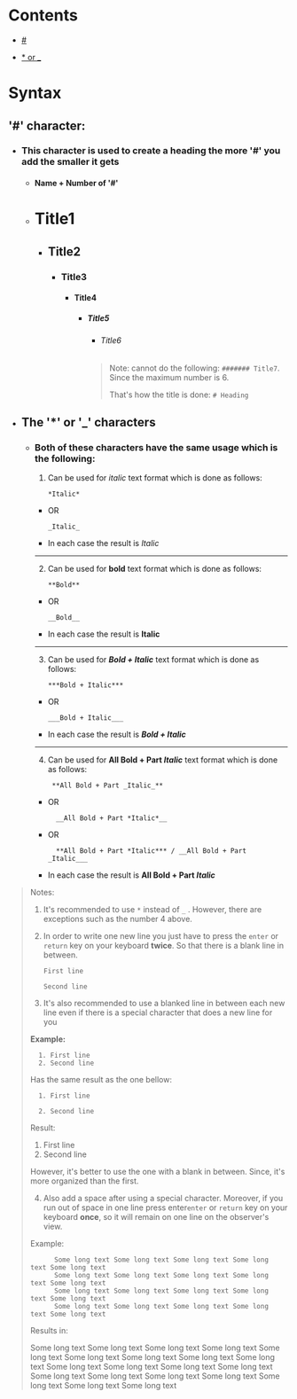 # Contents

- [#]()

+ [* or _]()

# Syntax

## **'#'** character: 

   - ### This character is used to create a heading **the more '#' you add the smaller it gets**
   
        - #### Name + Number of '#'
        
        - # Title1
        
            - ## Title2    
            
                - ### Title3
                
                    - #### Title4
                    
                        - ##### Title5
                        
                            - ###### Title6   
                            
                            > Note: cannot do the following: `####### Title7`. Since the maximum number is 6.
                            >
                            > That's how the title is done: `# Heading`

- ## The '*' or '_' characters

    - ### Both of these characters have the same usage which is the following:

        1. Can be used for *italic* text format which is done as follows:

               *Italic* 
              
        - OR

              _Italic_
              
        - In each case the result is _Italic_
        
        -      -      -      -
        
        2. Can be used for **bold** text format which is done as follows:

               **Bold** 
              
        - OR

              __Bold__
              
        - In each case the result is __Italic__

        - - - - -

        3. Can be used for ***Bold + Italic*** text format which is done as follows:

               ***Bold + Italic*** 
              
        - OR

              ___Bold + Italic___
              
        - In each case the result is ___Bold + Italic___

        ----
        
        4. Can be used for **All Bold + Part _Italic_** text format which is done as follows:

                **All Bold + Part _Italic_** 
              
        - OR

                __All Bold + Part *Italic*__
                
        - OR

                **All Bold + Part *Italic*** / __All Bold + Part _Italic___
              
        - In each case the result is __All Bold + Part *Italic*__

> Notes:
>
> 1. It's recommended to use `*` instead of `_` . However, there are exceptions such as the number 4 above.
>
> 2. In order to write one new line you just have to press the `enter` or `return` key on your keyboard **twice**.
> So that there is a blank line in between.
>                       
>        First line
>
>        Second line
>       
> 3. It's also recommended to use a blanked line in between each new line even if there is a special character that does a new line for you
>
>   **Example:**
>
>       1. First line
>       2. Second line
>
>   Has the same result as the one bellow:
>       
>       1. First line
>
>       2. Second line
>
>   Result:
>
>   1. First line
>   2. Second line
>
>   However, it's better to use the one with a blank in between. Since, it's more organized than the first.
>
> 4. Also add a space after using a special character. Moreover, if you run out of space in one line press enter`enter` or `return` key on
>  your keyboard **once**, so it will remain on one line on the observer's view.
>
>   Example:
>
>           Some long text Some long text Some long text Some long text Some long text 
>           Some long text Some long text Some long text Some long text Some long text 
>           Some long text Some long text Some long text Some long text Some long text 
>           Some long text Some long text Some long text Some long text Some long text 
>   
>   Results in: 
>   
>   Some long text Some long text Some long text Some long text Some long text 
>   Some long text Some long text Some long text Some long text Some long text 
>   Some long text Some long text Some long text Some long text Some long text 
>   Some long text Some long text Some long text Some long text Some long text 


<!--div style="text-align: center;">
<img src="https://upload.wikimedia.org/wikipedia/commons/thumb/3/35/Tux.svg/1200px-Tux.svg.png" style="width: 10%; height: 10%;"/>
</div-->

